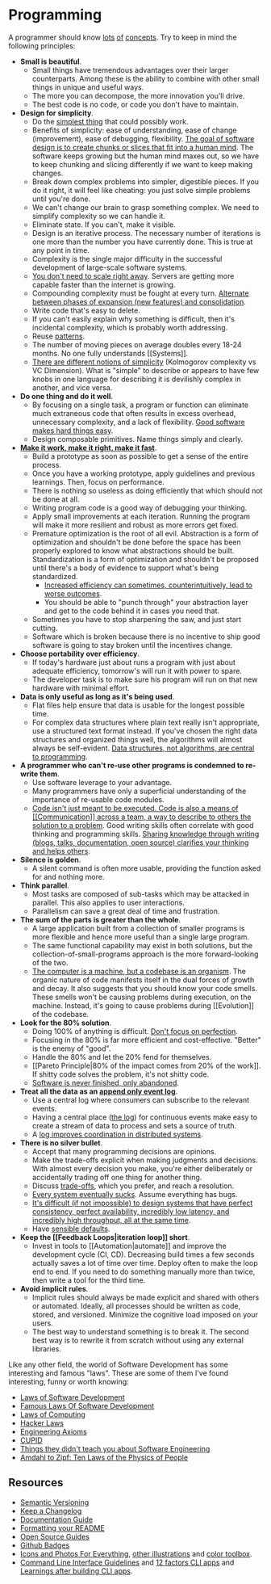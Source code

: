 # Programming

A programmer should know [lots](http://programmer.97things.oreilly.com/wiki/index.php/Contributions_Appearing_in_the_Book) [of](http://www.artima.com/weblogs/viewpost.jsp?thread=331531) [concepts](http://programmer.97things.oreilly.com/wiki/index.php/Other_Edited_Contributions). Try to keep in mind the following principles:

- **Small is beautiful**.
  - Small things have tremendous advantages over their larger counterparts. Among these is the ability to combine with other small things in unique and useful ways.
  - The more you can decompose, the more innovation you'll drive.
  - The best code is no code, or code you don't have to maintain.
- **Design for simplicity**.
  - Do the [simplest thing](https://landing.google.com/sre/book/chapters/simplicity.html) that could possibly work.
  - Benefits of simplicity: ease of understanding, ease of change (improvement), ease of debugging, flexibility. [The goal of software design is to create chunks or slices that fit into a human mind](https://mobile.twitter.com/KentBeck/status/1354418068869398538). The software keeps growing but the human mind maxes out, so we have to keep chunking and slicing differently if we want to keep making changes.
  - Break down complex problems into simpler, digestible pieces. If you do it right, it will feel like cheating: you just solve simple problems until you're done.
  - We can't change our brain to grasp something complex. We need to simplify complexity so we can handle it.
  - Eliminate state. If you can't, make it visible.
  - Design is an iterative process. The necessary number of iterations is one more than the number you have currently done. This is true at any point in time.
  - Complexity is the single major difficulty in the successful development of large-scale software systems.
  - [You don't need to scale right away](https://thmsmlr.com/cheap-infra). Servers are getting more capable faster than the internet is growing.
  - Compounding complexity must be fought at every turn. [Alternate between phases of expansion (new features) and consolidation](https://qntm.org/devphilo).
  - Write code that's easy to delete.
  - If you can't easily explain why something is difficult, then it's incidental complexity, which is probably worth addressing.
  - Reuse [patterns](https://www.digitalocean.com/community/tutorials/gangs-of-four-gof-design-patterns).
  - The number of moving pieces on average doubles every 18-24 months. No one fully understands [[Systems]].
  - [There are different notions of simplicity](https://vitalik.eth.limo/general/2018/11/25/central_planning.html) (Kolmogorov complexity vs VC Dimension). What is "simple" to describe or appears to have few knobs in one language for describing it is devilishly complex in another, and vice versa.
- **Do one thing and do it well**.
  - By focusing on a single task, a program or function can eliminate much extraneous code that often results in excess overhead, unnecessary complexity, and a lack of flexibility. [Good software makes hard things easy](https://medium.com/s/story/notes-to-myself-on-software-engineering-c890f16f4e4d).
  - Design composable primitives. Name things simply and clearly.
- [**Make it work, make it right, make it fast**](https://wiki.c2.com/?MakeItWorkMakeItRightMakeItFast).
  - Build a prototype as soon as possible to get a sense of the entire process.
  - Once you have a working prototype, apply guidelines and previous learnings. Then, focus on performance.
  - There is nothing so useless as doing efficiently that which should not be done at all.
  - Writing program code is a good way of debugging your thinking.
  - Apply small improvements at each iteration. Running the program will make it more resilient and robust as more errors get fixed.
  - Premature optimization is the root of all evil. Abstraction is a form of optimization and shouldn't be done before the space has been properly explored to know what abstractions should be built. Standardization is a form of optimization and shouldn't be proposed until there's a body of evidence to support what's being standardized.
    - [Increased efficiency can sometimes, counterintuitively, lead to worse outcomes](https://sohl-dickstein.github.io/2022/11/06/strong-Goodhart.html).
    - You should be able to "punch through" your abstraction layer and get to the code behind it in cases you need that.
  - Sometimes you have to stop sharpening the saw, and just start cutting.
  - Software which is broken because there is no incentive to ship good software is going to stay broken until the incentives change.
- **Choose portability over efficiency**.
  - If today's hardware just about runs a program with just about adequate efficiency, tomorrow's will run it with power to spare.
  - The developer task is to make sure his program will run on that new hardware with minimal effort.
- **Data is only useful as long as it's being used**.
  - Flat files help ensure that data is usable for the longest possible time.
  - For complex data structures where plain text really isn't appropriate, use a structured text format instead. If you've chosen the right data structures and organized things well, the algorithms will almost always be self-evident. [Data structures, not algorithms, are central to programming](https://users.ece.utexas.edu/~adnan/pike.html).
- **A programmer who can't re-use other programs is condemned to re-write them**.
  - Use software leverage to your advantage.
  - Many programmers have only a superficial understanding of the importance of re-usable code modules.
  - [Code isn't just meant to be executed. Code is also a means of [[Communication]] across a team, a way to describe to others the solution to a problem](https://medium.com/s/story/notes-to-myself-on-software-engineering-c890f16f4e4d). Good writing skills often correlate with good thinking and programming skills. [Sharing knowledge through writing (blogs, talks, documentation, open source) clarifies your thinking and helps others](https://endler.dev/2025/best-programmers/).
- **Silence is golden**.
  - A silent command is often more usable, providing the function asked for and nothing more.
- **Think parallel**.
  - Most tasks are composed of sub-tasks which may be attacked in parallel. This also applies to user interactions.
  - Parallelism can save a great deal of time and frustration.
- **The sum of the parts is greater than the whole**.
  - A large application built from a collection of smaller programs is more flexible and hence more useful than a single large program.
  - The same functional capability may exist in both solutions, but the collection-of-small-programs approach is the more forward-looking of the two.
  - [The computer is a machine, but a codebase is an organism](https://meltingasphalt.com/a-codebase-is-an-organism/). The organic nature of code manifests itself in the dual forces of growth and decay. It also suggests that you should know your code smells. These smells won't be causing problems during execution, on the machine. Instead, it's going to cause problems during [[Evolution]] of the codebase.
- **Look for the 80% solution**.
  - Doing 100% of anything is difficult. [Don't focus on perfection](https://youtu.be/pYIho556BS8).
  - Focusing in the 80% is far more efficient and cost-effective. "Better" is the enemy of "good".
  - Handle the 80% and let the 20% fend for themselves.
  - [[Pareto Principle|80% of the impact comes from 20% of the work]]. If shitty code solves the problem, it's not shitty code.
  - [Software is never finished, only abandoned](https://stackoverflow.blog/2020/02/20/requirements-volatility-is-the-core-problem-of-software-engineering/).
- **Treat all the data as an [append only event log](https://www.youtube.com/watch?v=ZQ-MdKj3BjU)**.
  - Use a central log where consumers can subscribe to the relevant events.
  - Having a central place ([the log](https://engineering.linkedin.com/distributed-systems/log-what-every-software-engineer-should-know-about-real-time-datas-unifying)) for continuous events make easy to create a stream of data to process and sets a source of truth.
  - A [log improves coordination in distributed systems](https://restate.dev/blog/every-system-is-a-log-avoiding-coordination-in-distributed-applications/).
- **There is no silver bullet**.
  - Accept that many programming decisions are opinions.
  - Make the trade-offs explicit when making judgments and decisions. With almost every decision you make, you're either deliberately or accidentally trading off one thing for another thing.
  - Discuss [trade-offs](https://twitter.com/kelseyhightower/status/774076482637312001), which you prefer, and reach a resolution.
  - [Every system eventually sucks](https://www.simplethread.com/20-things-ive-learned-in-my-20-years-as-a-software-engineer/). Assume everything has bugs.
  - [It's difficult (if not impossible) to design systems that have perfect consistency, perfect availability, incredibly low latency, and incredibly high throughput, all at the same time](https://jazco.dev/2025/02/19/imperfection/).
  - Have [sensible defaults](https://koaning.io/posts/sensible-defaults/).
- **Keep the [[Feedback Loops|iteration loop]] short**.
  - Invest in tools to [[Automation|automate]] and improve the development cycle (CI, CD). Decreasing build times a few seconds actually saves a lot of time over time. Deploy often to make the loop end to end. If you need to do something manually more than twice, then write a tool for the third time.
- **Avoid implicit rules**.
  - Implicit rules should always be made explicit and shared with others or automated. Ideally, all processes should be written as code, stored, and versioned. Minimize the cognitive load imposed on your users.
  - The best way to understand something is to break it. The second best way is to rewrite it from scratch without using any external libraries.

Like any other field, the world of Software Development has some interesting and famous "laws". These are some of them I've found interesting, funny or worth knowing:

- [Laws of Software Development](http://www.globalnerdy.com/2007/07/18/laws-of-software-development/)
- [Famous Laws Of Software Development](https://www.timsommer.be/famous-laws-of-software-development/)
- [Laws of Computing](https://gist.github.com/sorahn/905f67acf00d6f2aa69e74a39de65941)
- [Hacker Laws](https://github.com/dwmkerr/hacker-laws)
- [Engineering Axioms](https://martinrue.com/my-engineering-axioms/)
- [CUPID](https://dannorth.net/2022/02/10/cupid-for-joyful-coding/)
- [Things they didn't teach you about Software Engineering](https://vadimkravcenko.com/shorts/things-they-didnt-teach-you/)
- [Amdahl to Zipf: Ten Laws of the Physics of People](http://hintjens.com/blog:100)

## Resources

- [Semantic Versioning](https://semver.org/)
- [Keep a Changelog](https://keepachangelog.com/en/1.0.0/)
- [Documentation Guide](https://www.writethedocs.org/guide/#)
- [Formatting your README](https://guides.github.com/features/wikis/#Formatting-a-readme)
- [Open Source Guides](https://opensource.guide/)
- [Github Badges](https://shields.io/)
- [Icons and Photos For Everything](https://thenounproject.com/), [other illustrations](https://github.com/sw-yx/spark-joy#illustrations) and [color toolbox](https://hue.tools/).
- [Command Line Interface Guidelines](https://clig.dev/) and [12 factors CLI apps](https://medium.com/@jdxcode/12-factor-cli-apps-dd3c227a0e46) and [Learnings after building CLI apps](https://simonwillison.net/2023/Sep/30/cli-tools-python/).
